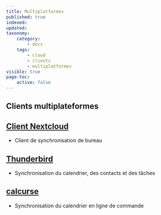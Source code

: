 ```yaml
---
title: Multiplatformes
published: true
indexed:
updated:
taxonomy:
    category:
        - docs
    tags:
        - cloud
        - clients
        - multiplatformes
visible: true
page-toc:
    active: false
---
```


## Clients multiplateformes


## [Client Nextcloud](desktop-sync-client)
- Client de synchronisation de bureau

## [Thunderbird](thunderbird-calendar-contacts)
- Synchronisation du calendrier, des contacts et des tâches

## [calcurse](calcurse-caldav)
- Synchronisation du calendrier en ligne de commande
